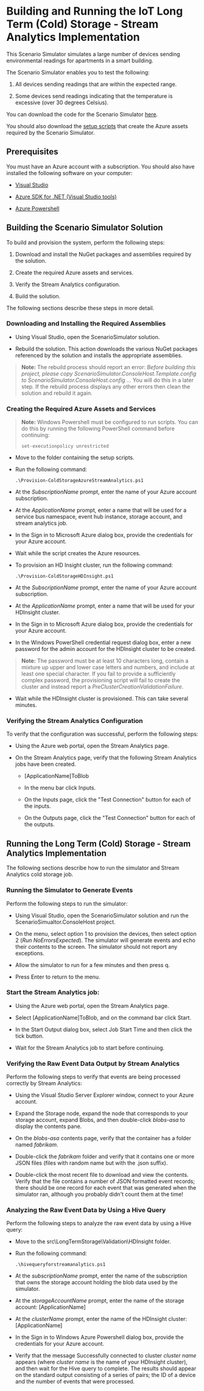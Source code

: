 # Building and Running the IoT Long Term (Cold) Storage - Stream Analytics Implementation

This Scenario Simulator simulates a large number of devices sending environmental readings for apartments in a smart building. 

The Scenario Simulator enables you to test the following:

1. All devices sending readings that are within the expected range. 

2. Some devices send readings indicating that the temperature is excessive (over 30 degrees Celsius).

You can download the code for the Scenario Simulator [here](../src/Simulator).

You should also download the [setup scripts](../setup) that create the Azure assets required by the Scenario Simulator.

## Prerequisites

You must have an Azure account with a subscription. You should also have installed the following software on your computer:

- [Visual Studio](https://www.visualstudio.com/)

- [Azure SDK for .NET (Visual Studio tools)](http://azure.microsoft.com/downloads/)

- [Azure Powershell](https://azure.microsoft.com/documentation/articles/powershell-install-configure/)

## Building the Scenario Simulator Solution

To build and provision the system, perform the following steps:

1. Download and install the NuGet packages and assemblies required by the solution.

2. Create the required Azure assets and services.

3. Verify the Stream Analytics configuration.

4. Build the solution.

The following sections describe these steps in more detail.

### Downloading and Installing the Required Assemblies

- Using Visual Studio, open the ScenarioSimulator solution.

- Rebuild the solution. This action downloads the various NuGet packages referenced by the solution and installs the appropriate assemblies.

> **Note:** The rebuild process should report an error: *Before building this project, please copy ScenarioSimulator.ConsoleHost.Template.config to ScenarioSimulator.ConsoleHost.config ...* You will do this in a later step. If the rebuild process displays any other errors then clean the solution and rebuild it again.

### Creating the Required Azure Assets and Services

> **Note:** Windows Powershell must be configured to run scripts. You can do this by running the following PowerShell command before continuing:
> 
> `set-executionpolicy unrestricted`

- Move to the folder containing the setup scripts.

- Run the following command:

	`.\Provision-ColdStorageAzureStreamAnalytics.ps1`

-  At the *SubscriptionName* prompt, enter the name of your Azure account subscription.

- At the *ApplicationName* prompt, enter a name that will be used for a service bus namespace, event hub instance, storage account, and stream analytics job.

- In the Sign in to Microsoft Azure dialog box, provide the credentials for your Azure account. 

- Wait while the script creates the Azure resources.

- To provision an HD Insight cluster, run the following command:

	`.\Provision-ColdStorageHDInsight.ps1`

-  At the *SubscriptionName* prompt, enter the name of your Azure account subscription.

- At the *ApplicationName* prompt, enter a name that will be used for your HDInsight cluster.

- In the Sign in to Microsoft Azure dialog box, provide the credentials for your Azure account. 

- In the Windows PowerShell credential request dialog box, enter a new password for the admin account for the HDInsight cluster to be created.

> **Note:** The password must be at least 10 characters long, contain a mixture up upper and lower case letters and numbers, and include at least one special character. If you fail to provide a sufficiently complex password, the provisioning script will fail to create the cluster and instead report a *PreClusterCreationValidationFailure*.

- Wait while the HDInsight cluster is provisioned. This can take several minutes.


### Verifying the Stream Analytics Configuration

To verify that the configuration was successful, perform the following steps:

- Using the Azure web portal, open the Stream Analytics page.

- On the Stream Analytics page, verify that the following Stream Analytics jobs have been created.

	- [ApplicationName]ToBlob

	- In the menu bar click Inputs.

	- On the Inputs page, click the "Test Connection" button for each of the inputs.

	- On the Outputs page, click the "Test Connection" button for each of the outputs.


## Running the Long Term (Cold) Storage - Stream Analytics Implementation

The following sections describe how to run the simulator and Stream Analytics cold storage job.

### Running the Simulator to Generate Events

Perform the following steps to run the simulator:

- Using Visual Studio, open the ScenarioSimulator solution and run the ScenarioSimualtor.ConsoleHost project.

- On the menu, select option 1 to provision the devices, then select option 2 (*Run NoErrorsExpected*). The simulator will generate events and echo their contents to the screen. The simulator should not report any exceptions.

- Allow the simulator to run for a few minutes and then press q.

- Press Enter to return to the menu.

### Start the Stream Analytics job:

- Using the Azure web portal, open the Stream Analytics page.

- Select [ApplicationName]ToBlob, and on the command bar click Start.

- In the Start Output dialog box, select Job Start Time and then click the tick button.

- Wait for the Stream Analytics job to start before continuing.


### Verifying the Raw Event Data Output by Stream Analytics

Perform the following steps to verify that events are being processed correctly by Stream Analytics:

- Using the Visual Studio Server Explorer window, connect to your Azure account.

- Expand the Storage node, expand the node that corresponds to your storage account, expand Blobs, and then double-click *blobs-asa* to display the contents pane.

- On the *blobs-asa* contents page, verify that the container has a folder named *fabrikam*.

- Double-click the *fabrikam* folder and verify that it contains one or more JSON files (files with random name but with the .json suffix).

- Double-click the most recent file to download and view the contents. Verify that the file contains a number of JSON formatted event records; there should be one record for each event that was generated when the simulator ran, although you probably didn't count them at the time! 

### Analyzing the Raw Event Data by Using a Hive Query

Perform the following steps to analyze the raw event data by using a Hive query:

- Move to the src\LongTermStorage\Validation\HDInsight folder.

- Run the following command:

	`.\hivequeryforstreamanalytics.ps1`

- At the *subscriptionName* prompt, enter the name of the subscription that owns the storage account holding the blob data used by the simulator.

- At the *storageAccountName* prompt, enter the name of the storage account: [ApplicationName]

-  At the *clusterName* prompt, enter the name of the HDInsight cluster: [ApplicationName]

-  In the Sign in to Windows Azure Powershell dialog box, provide the credentials for your Azure account.

- Verify that the message Successfully connected to cluster *cluster name* appears (where *cluster name* is the name of your HDInsight cluster), and then wait for the Hive query to complete. The results should appear on the standard output consisting of a series of pairs; the ID of a device and the number of events that were processed.